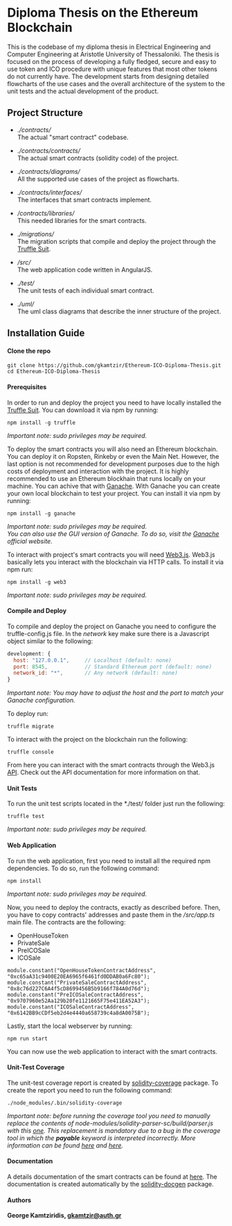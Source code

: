 # Diploma Thesis on the Ethereum Blockchain

This is the codebase of my diploma thesis in Electrical Engineering and Computer Engineering at Aristotle University of Thessaloniki. The thesis is focused on the process of developing a fully fledged, secure and easy to use token and ICO procedure with unique features that most other tokens do not currently have. The development starts from designing detailed flowcharts of the use cases and the overall architecture of the system to the unit tests and the actual development of the product.

## Project Structure

- *./contracts/*<br />
The actual "smart contract" codebase.

- *./contracts/contracts/*<br />
The actual smart contracts (solidity code) of the project.

- *./contracts/diagrams/*<br />
All the supported use cases of the project as flowcharts.

- *./contracts/interfaces/*<br />
The interfaces that smart contracts implement.

- */contracts/libraries/*<br />
This needed libraries for the smart contracts.

- *./migrations/*<br />
The migration scripts that compile and deploy the project through the [Truffle Suit](https://github.com/trufflesuite/truffle).

- */src/*<br />
The web application code written in AngularJS.

- *./test/*<br />
The unit tests of each individual smart contract.

- *./uml/*<br />
The uml class diagrams that describe the inner structure of the project.

## Installation Guide

#### Clone the repo

```
git clone https://github.com/gkamtzir/Ethereum-ICO-Diploma-Thesis.git
cd Ethereum-ICO-Diploma-Thesis
```

#### Prerequisites

In order to run and deploy the project you need to have locally installed the [Truffle Suit](https://github.com/trufflesuite/truffle). You can download it via npm by running:

```
npm install -g truffle
```
*Important note: sudo privileges may be required.*

To deploy the smart contracts you will also need an Ethereum blockchain. You can deploy it on Ropsten, Rinkeby or even the Main Net. However, the last option is not recommended for development purposes due to the high costs of deployment and interaction with the project. It is highly recommended to use an Ethereum blockhain that runs locally on your machine. You can achive that with [Ganache](https://github.com/trufflesuite/ganache). With Ganache you can create your own local blockchain to test your project. You can install it via npm by running:

```
npm install -g ganache
```
*Important note: sudo privileges may be required.*<br />
*You can also use the GUI version of Ganache. To do so, visit the [Ganache](https://truffleframework.com/ganache) official website.*

To interact with project's smart contracts you will need [Web3.js](https://github.com/ethereum/web3.js/). Web3.js basically lets you interact with the blockchain via HTTP calls. To install it via npm run:

```
npm install -g web3
```
*Important note: sudo privileges may be required.*

#### Compile and Deploy

To compile and deploy the project on Ganache you need to configure the truffle-config.js file. In the *network* key make sure there is a Javascript object similar to the following:

```Javascript
development: {
  host: "127.0.0.1",     // Localhost (default: none)
  port: 8545,            // Standard Ethereum port (default: none)
  network_id: "*",       // Any network (default: none)
}
```

*Important note: You may have to adjust the host and the port to match your Ganache configuration.*

To deploy run:

```
truffle migrate
```

To interact with the project on the blockchain run the following:

```
truffle console
```

From here you can interact with the smart contracts through the Web3.js [API](https://web3js.readthedocs.io/en/1.0/). Check out the API documentation for more information on that.

#### Unit Tests

To run the unit test scripts located in the *./test/ folder just run the following:

```
truffle test
```

*Important note: sudo privileges may be required.*

#### Web Application

To run the web application, first you need to install all the required npm dependencies. To do so, run the following command:

```
npm install
```

*Important note: sudo privileges may be required.*

Now, you need to deploy the contracts, exactly as described before. Then, you have to copy contracts' addresses and paste them in the */src/app.ts* main file. The contracts are the following:

- OpenHouseToken
- PrivateSale
- PreICOSale
- ICOSale

```
module.constant("OpenHouseTokenContractAddress", "0xc65aA31c9400E20EA6965f6461fd0DDAB0a6Fc80");
module.constant("PrivateSaleContractAddress", "0x8c76d227C6A4f5cD8699456B5b9166f784A0d76d");
module.constant("PreICOSaleContractAddress", "0x9707960e52Aa129b20fe1121665F75e411EA52A3");
module.constant("ICOSaleContractAddress", "0x6142BB9cCDf5eb2d4e4440a658739c4a8dA0075B");
```

Lastly, start the local webserver by running:

```
npm run start
```

You can now use the web application to interact with the smart contracts.

#### Unit-Test Coverage
The unit-test coverage report is created by [solidity-coverage](https://www.npmjs.com/package/solidity-coverage) package. To create the report you need to run the following command:

```
./node_modules/.bin/solidity-coverage
```

*Important note: before running the coverage tool you need to manually replace the contents of node-modules/solidity-parser-sc/build/parser.js with this [one](https://raw.githubusercontent.com/maxsam4/solidity-parser/solidity-0.5/build/parser.js). This replacement is mandatory due to a bug in the coverage tool in which the **payable** keyword is interpreted incorrectly. More information can be found [here](https://github.com/sc-forks/solidity-coverage/issues/316) and [here](https://github.com/sc-forks/solidity-parser/pull/18).*

#### Documentation
A details documentation of the smart contracts can be found at [here](83.212.115.201). The documentation is created automatically by the [solidity-docgen](https://www.npmjs.com/package/solidity-docgen) package.

#### Authors

**George Kamtziridis, gkamtzir@auth.gr**
